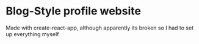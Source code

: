 # Blog-Style profile website

Made with create-react-app, although apparently its broken so I had to set up everything myself